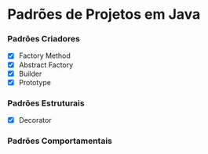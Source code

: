 # Padrões de Projetos em Java

### Padrões Criadores

- [x] Factory Method
- [x] Abstract Factory
- [x] Builder
- [x] Prototype

### Padrões Estruturais
- [x] Decorator

### Padrões Comportamentais
